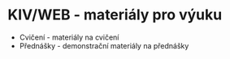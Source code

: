 KIV/WEB - materiály pro výuku
=============

* Cvičení - materiály na cvičení
* Přednášky - demonstrační materiály na přednášky

